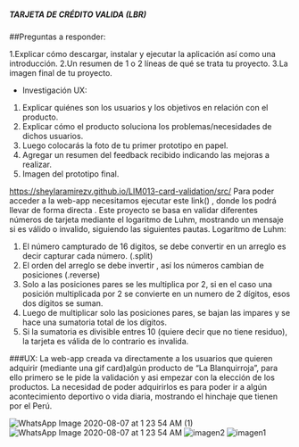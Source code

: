 ##### TARJETA DE CRÉDITO VALIDA (LBR)

##Preguntas a responder:

1.Explicar cómo descargar, instalar y ejecutar la aplicación así como una introducción.
2.Un resumen de 1 o 2 líneas de qué se trata tu proyecto.
3.La imagen final de tu proyecto.

* Investigación UX:
 1. Explicar quiénes son los usuarios y los objetivos en relación con el  producto.
 2. Explicar cómo el producto soluciona los problemas/necesidades de dichos usuarios.
 3. Luego colocarás la foto de tu primer prototipo en papel.
 4. Agregar un resumen del feedback recibido indicando las mejoras a realizar.
 5. Imagen del prototipo final.

https://sheylaramirezv.github.io/LIM013-card-validation/src/
Para poder acceder a la web-app necesitamos ejecutar este link() , donde los podrá llevar de forma directa . Este proyecto se basa en validar diferentes números de tarjeta mediante el logaritmo de Luhm, mostrando un mensaje si es válido o invalido, siguiendo las siguientes pautas.
Logaritmo de Luhm:
1. El número campturado de 16 digitos, se debe convertir en un arreglo es decir capturar cada número. (.split)
2. El orden del arreglo se debe invertir , así los números cambian de posiciones (.reverse)
3. Solo a las posiciones pares se les multiplica por 2, si en el caso una posición multiplicada por 2 se convierte en un numero de 2 dígitos, esos dos dígitos se suman.
4. Luego de multiplicar solo las posiciones pares, se bajan las impares y se hace una sumatoria total de los dígitos.
5.  Si la sumatoria es divisible entres 10 (quiere decir que no tiene residuo), la tarjeta es válida de lo contrario es invalida.

###UX:
La web-app creada va directamente a los usuarios que quieren adquirir (mediante una gif card)algún producto de “La Blanquirroja”, para ello primero se le pide la validación y asi empezar con la elección de los productos.
La necesidad de poder adquirirlos es para poder ir a algún acontecimiento deportivo o vida diaria, mostrando el hinchaje que tienen por el Perú.

![WhatsApp Image 2020-08-07 at 1 23 54 AM (1)](https://user-images.githubusercontent.com/68232942/89673626-4c0b3980-d8ac-11ea-93bf-86ad66682f47.jpeg)
![WhatsApp Image 2020-08-07 at 1 23 54 AM](https://user-images.githubusercontent.com/68232942/89673763-8e347b00-d8ac-11ea-9c8c-c93cb6a16d80.jpeg)
![imagen2](https://user-images.githubusercontent.com/68232942/89673801-a3110e80-d8ac-11ea-894e-82bc22f07d4d.jpg)
![imagen1](https://user-images.githubusercontent.com/68232942/89673838-b15f2a80-d8ac-11ea-8973-edb296eb5b95.jpg)
